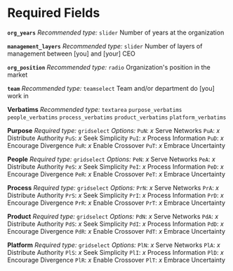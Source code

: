 # Required Fields

__`org_years`__
*Recommended type:* `slider`
Number of years at the organization

__`management_layers`__
*Recommended type:* `slider`
Number of layers of management between [you] and [your] CEO

__`org_position`__
*Recommended type:* `radio`
Organization's position in the market

__`team`__
*Recommended type:* `teamselect`
Team and/or department do [you] work in

__Verbatims__
*Recommended type:* `textarea`
`purpose_verbatims`
`people_verbatims`
`process_verbatims`
`product_verbatims`
`platform_verbatims`

__Purpose__
*Required type:* `gridselect`
*Options:*
`PuN`: *x* Serve Networks
`PuA`: *x* Distribute Authority
`PuS`: *x* Seek Simplicity
`PuI`: *x* Process Information
`PuD`: *x* Encourage Divergence
`PuR`: *x* Enable Crossover
`PuT`: *x* Embrace Uncertainty

__People__
*Required type:* `gridselect`
*Options:*
`PeN`: *x* Serve Networks
`PeA`: *x* Distribute Authority
`PeS`: *x* Seek Simplicity
`PeI`: *x* Process Information
`PeD`: *x* Encourage Divergence
`PeR`: *x* Enable Crossover
`PeT`: *x* Embrace Uncertainty

__Process__
*Required type:* `gridselect`
*Options:*
`PrN`: *x* Serve Networks
`PrA`: *x* Distribute Authority
`PrS`: *x* Seek Simplicity
`PrI`: *x* Process Information
`PrD`: *x* Encourage Divergence
`PrR`: *x* Enable Crossover
`PrT`: *x* Embrace Uncertainty

__Product__
*Required type:* `gridselect`
*Options:*
`PdN`: *x* Serve Networks
`PdA`: *x* Distribute Authority
`PdS`: *x* Seek Simplicity
`PdI`: *x* Process Information
`PdD`: *x* Encourage Divergence
`PdR`: *x* Enable Crossover
`PdT`: *x* Embrace Uncertainty

__Platform__
*Required type:* `gridselect`
*Options:*
`PlN`: *x* Serve Networks
`PlA`: *x* Distribute Authority
`PlS`: *x* Seek Simplicity
`PlI`: *x* Process Information
`PlD`: *x* Encourage Divergence
`PlR`: *x* Enable Crossover
`PlT`: *x* Embrace Uncertainty
